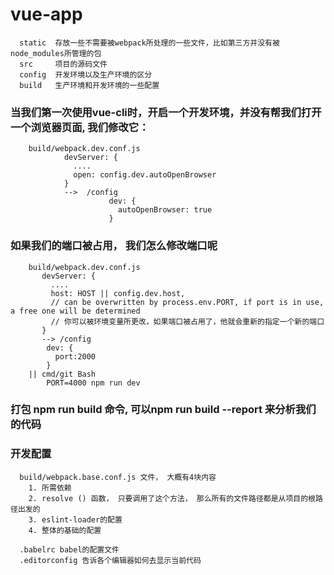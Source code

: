 # vue-app

```
  static  存放一些不需要被webpack所处理的一些文件，比如第三方并没有被node_modules所管理的包
  src     项目的源码文件
  config  开发环境以及生产环境的区分
  build   生产环境和开发环境的一些配置
```
### 当我们第一次使用vue-cli时，开启一个开发环境，并没有帮我们打开一个浏览器页面, 我们修改它：
 ```
     build/webpack.dev.conf.js
             devServer: {
               ....
               open: config.dev.autoOpenBrowser
             }
             -->  /config
                       dev: {
                         autoOpenBrowser: true
                       }

 ```

### 如果我们的端口被占用， 我们怎么修改端口呢
```
    build/webpack.dev.conf.js
       devServer: {
         ....
         host: HOST || config.dev.host,
         // can be overwritten by process.env.PORT, if port is in use, a free one will be determined
         // 你可以被环境变量所更改，如果端口被占用了，他就会重新的指定一个新的端口
       }
       --> /config
        dev: {
          port:2000
        }
    || cmd/git Bash
        PORT=4000 npm run dev

```
### 打包  npm run build 命令, 可以npm run build --report 来分析我们的代码


### 开发配置
      build/webpack.base.conf.js 文件， 大概有4块内容
        1. 所需依赖
        2. resolve () 函数， 只要调用了这个方法， 那么所有的文件路径都是从项目的根路径出发的
        3. eslint-loader的配置
        4. 整体的基础的配置

      .babelrc babel的配置文件
      .editorconfig 告诉各个编辑器如何去显示当前代码
